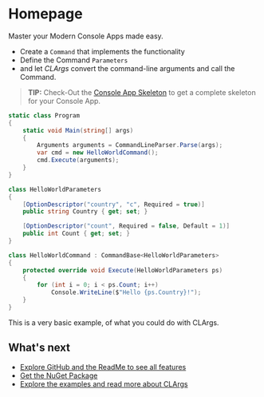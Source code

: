 # Homepage

Master your Modern Console Apps made easy.

* Create a `Command` that implements the functionality
* Define the Command `Parameters`
* and let _CLArgs_ convert the command-line arguments and call the Command.

> **TIP:** Check-Out the [Console App Skeleton](https://github.com/msc4266/CLArgs/tree/master/CommandRunner) to get a complete skeleton for your Console App.

```csharp
static class Program
{
    static void Main(string[] args)
    {
        Arguments arguments = CommandLineParser.Parse(args);
        var cmd = new HelloWorldCommand();
        cmd.Execute(arguments);
    }
}

class HelloWorldParameters
{
    [OptionDescriptor("country", "c", Required = true)]
    public string Country { get; set; }

    [OptionDescriptor("count", Required = false, Default = 1)]
    public int Count { get; set; }
}

class HelloWorldCommand : CommandBase<HelloWorldParameters>
{
    protected override void Execute(HelloWorldParameters ps)
    {
        for (int i = 0; i < ps.Count; i++)
            Console.WriteLine($"Hello {ps.Country}!");
    }
}
```

This is a very basic example, of what you could do with CLArgs.

## What's next

* [Explore GitHub and the ReadMe to see all features](https://github.com/msc4266/CLArgs)
* [Get the NuGet Package](https://www.nuget.org/packages/MSPro.CLArgs)
* [Explore the examples and read more about CLArgs](https://github.com/msc4266/CLArgs/tree/83f4d306311678b6fe7dfec131ec390662fa5f84/doc/doc/index.md)

